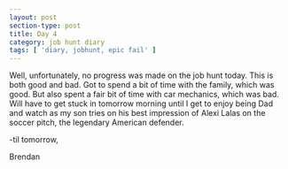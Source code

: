 ```yaml
---
layout: post
section-type: post
title: Day 4
category: job hunt diary
tags: [ 'diary, jobhunt, epic fail' ]
---
```



Well, unfortunately, no progress was made on the job hunt today.  This is both good and bad.  Got to spend a bit of time with the family, which was good.  But also spent a fair bit of time with car mechanics, which was bad.  Will have to get stuck in tomorrow morning until I get to enjoy being Dad and watch as my son tries on his best impression of Alexi Lalas on the soccer pitch, the legendary American defender.

-til tomorrow,

Brendan
 